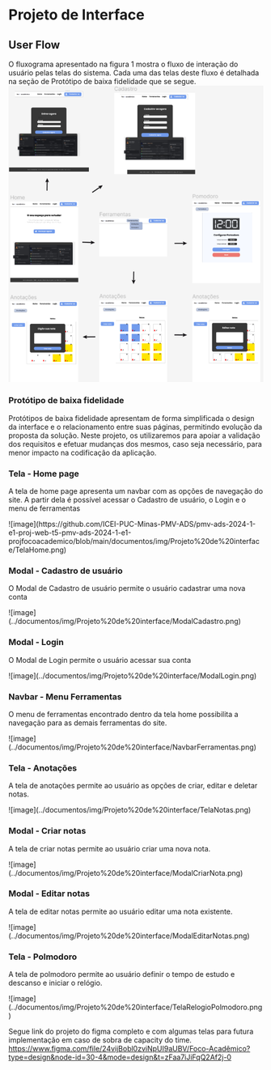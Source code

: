 
# Projeto de Interface

## User Flow

O fluxograma apresentado na figura 1 mostra o fluxo de interação do usuário pelas telas do sistema. Cada uma das telas deste fluxo é detalhada na seção de Protótipo de baixa fidelidade que se segue.
![image](../documentos/img/Projeto%20de%20interface/UserFlow.png)

### Protótipo de baixa fidelidade

Protótipos de baixa fidelidade apresentam de forma simplificada o design da interface e o relacionamento entre suas páginas, permitindo evolução da proposta da solução. Neste projeto, os utilizaremos para apoiar a validação dos requisitos e efetuar mudanças dos mesmos, caso seja necessário, para menor impacto na codificação da aplicação.

<h3><b>Tela - Home page</b></h3>
<p>A tela de home page apresenta um navbar com as opções de navegação do site. A partir dela é possível acessar o Cadastro de usuário, o Login e o menu de ferramentas</p>
![image](https://github.com/ICEI-PUC-Minas-PMV-ADS/pmv-ads-2024-1-e1-proj-web-t5-pmv-ads-2024-1-e1-projfocoacademico/blob/main/documentos/img/Projeto%20de%20interface/TelaHome.png)

<h3><b>Modal - Cadastro de usuário</b></h3>
<p>O Modal de Cadastro de usuário permite o usuário cadastrar uma nova conta</p>
![image](../documentos/img/Projeto%20de%20interface/ModalCadastro.png)

<h3><b>Modal - Login</b></h3>
<p>O Modal de Login permite o usuário acessar sua conta</p>
![image](../documentos/img/Projeto%20de%20interface/ModalLogin.png)

<h3><b>Navbar - Menu Ferramentas</b></h3>
<p>O menu de ferramentas encontrado dentro da tela home possibilita a navegação para as demais ferramentas do site.</p>
![image](../documentos/img/Projeto%20de%20interface/NavbarFerramentas.png)

<h3><b>Tela - Anotações </b></h3>
<p>A tela de anotações permite ao usuário as opções de criar, editar e deletar notas.</p>
![image](../documentos/img/Projeto%20de%20interface/TelaNotas.png)

<h3><b>Modal - Criar notas </b></h3>
<p>A tela de criar notas permite ao usuário criar uma nova nota.</p>
![image](../documentos/img/Projeto%20de%20interface/ModalCriarNota.png)

<h3><b>Modal - Editar notas </b></h3>
<p>A tela de editar notas permite ao usuário editar uma nota existente.</p>
![image](../documentos/img/Projeto%20de%20interface/ModalEditarNotas.png)

<h3><b>Tela - Polmodoro </b></h3>
<p>A tela de polmodoro permite ao usuário definir o tempo de estudo e descanso e iniciar o relógio.</p>
![image](../documentos/img/Projeto%20de%20interface/TelaRelogioPolmodoro.png)

Segue link do projeto do figma completo e com algumas telas para futura implementação em caso de sobra de capacity do time.
https://www.figma.com/file/24vijBobl0zviNpUI9aUBV/Foco-Acadêmico?type=design&node-id=30-4&mode=design&t=zFaa7iJiFqQ2Af2j-0


